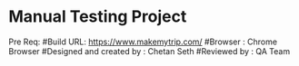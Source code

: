 
# Manual Testing Project

Pre Req:
#Build URL: https://www.makemytrip.com/
#Browser : Chrome Browser
#Designed and created by : Chetan Seth
#Reviewed by : QA Team 
